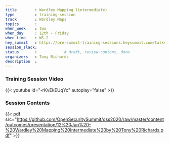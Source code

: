 ```yaml
---
title        : Wardley Mapping (intermediate)
type         : training-session
track        : Wardley Maps
topics       : 
when_week    : two
when_day     : 12th - Friday
when_time    : WS-2
hey_summit   : https://pre-summit-training-sessions.heysummit.com/talks/introduction-to-wardley-mapping-3/
session_slack:
status       :            # draft, review-content, done
organizers   : Tony Richards
description  : 
---
```



### Training Session Video

{{< youtube id="-rKvEkEUqYc" autoplay="false" >}} 

### Session Contents

{{< pdf src="https://github.com/OpenSecuritySummit/oss2020/raw/master/content/outcomes/presentation/12%20Jun%20-%20Wardley%20Mapping%20Intermediate%20by%20Tony%20Richards.pdf" >}}